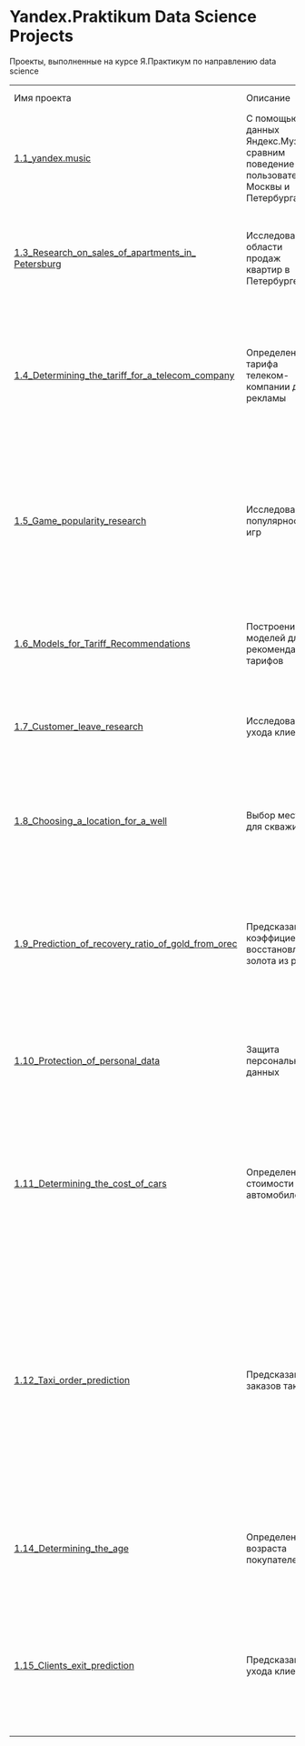 # Yandex.Praktikum Data Science Projects
Проекты, выполненные на курсе Я.Практикум по направлению data science

  
  
<table width=100% valign=top >
  <tr>
    <td width=25%>Имя проекта</td>
    <td>Описание</td>
	<td width=15%>Стек технологий</td>
    <td width=20%>Основные методы в проекте</td>
  </tr>
        <tr>
    <td><a href="https://github.com/Lisa-Tikhmeneva/Y.Practikum-DS/tree/main/1.1_yandex.music">1.1_yandex.music</a></td>
    <td>С помощью данных Яндекс.Музыки сравним поведение пользователей Москвы и Петербурга.</td>
	<td>Python, Pandas, Numpy</td>
    <td>Предобработка данных</td>
  </tr>
      <tr>
    <td><a href="https://github.com/Lisa-Tikhmeneva/Y.Practikum-DS/tree/main/1.2_reliability_of_clients>1.2_reliability_of_clients</a></td>
    <td>Исследование надёжности заёмщиков. Нужно разобраться, влияет ли семейное положение и количество детей клиента на факт погашения кредита в срок.</td>
	<td>preprocessing data, Python, Pandas, PyMystem3,Lemmatization, SciPy, Matplotlib, Seaborn, SciKitLearn,numpy </td>
    <td>Предобработка данных, Сводные таблицы</td>
  </tr>
    <tr>
    <td><a href="https://github.com/Lisa-Tikhmeneva/Y.Practikum-DS/tree/main/1.3_Research_on_sales_of_apartments_in_Petersburg">1.3_Research_on_sales_of_apartments_in_ Petersburg</a></td>
    <td>Исследование в области продаж квартир в Петербурге</td>
	<td>Python, Pandas, Matplotlib, Exploratory Data Analysis, Data Visualization, Preprocessing Data, Math</td>
    <td>Предобработка данных, Добавление данных, Графики, гистаграммы</td>
  </tr>
  <tr>
    <td><a href="https://github.com/Lisa-Tikhmeneva/Y.Practikum-DS/tree/main/1.4_Determining_the_tariff_for_a_telecom_company">1.4_Determining_the_tariff_for_a_telecom_company</a></td>
    <td>Определение тарифа телеком-компании для рекламы</td>
	<td>Python, Pandas, Matplotlib, numpy, SciPy, Statistics, Statistical Hypothesis testing, Math, Seaborn</td>
    <td>Объединение таблиц, Добавление данных, Гистаграммы, Проверка гипотез с помощью критического уровня статистической значимости</td>
  </tr>
  <tr>
    <td><a href="https://github.com/Lisa-Tikhmeneva/Y.Practikum-DS/tree/main/1.5_Game_popularity_research">1.5_Game_popularity_research</a></td>
    <td>Исследование популярности игр</td>
	<td>Python, Pandas, numpy, Matplotlib, Preprocessing data, Exploratory Data Analysis, Statistics, statistical hypothesis testing, Seaborn, SciPy</td>
    <td>Добавление данных в таблицу, Графики, гистаграммы, Нулевые гипотезы</td>
  </tr>
  <tr>
    <td><a href="https://github.com/Lisa-Tikhmeneva/Y.Practikum-DS/tree/main/1.6_Models_for_Tariff_Recommendations">1.6_Models_for_Tariff_Recommendations</a></td>
    <td>Построение моделей для рекомендации тарифов</td>
	<td>Machine Learning, Pandas, Numpy, Python, Seaborn</td>
    <td>Построение и тестирование моделей: Решающее дерево, Случайный лес, Логистическая регрессия</td>
  </tr>
  <tr>
    <td><a href="https://github.com/Lisa-Tikhmeneva/Y.Practikum-DS/tree/main/1.7_Customer_leave_research">1.7_Customer_leave_research</a></td>
    <td>Исследование ухода клиентов</td>
	<td>Machine Learning, Pandas, Matplotlib, Seaborn, Numpy, Sklearn, Math</td>
    <td>Построение и тестирование моделей: Решающее дерево, Случайный лес, Логистическая регрессия</td>
  </tr>
  <tr>
    <td><a href="https://github.com/Lisa-Tikhmeneva/Y.Practikum-DS/tree/main/1.8_Choosing_a_location_for_a_well">1.8_Choosing_a_location_for_a_well</a></td>
    <td>Выбор места для скважины</td>
	<td>Pandas, Sklearn, Math, Numpy, Seaborn, Matplotlib, SciPy, Bootstrap, Machine Learning</td>
    <td>Построение и тестирование модели Линейной регрессии, Анализ возможной прибыли и рисков техникой Bootstrap</td>
  </tr>
  <tr>
    <td><a href="https://github.com/Lisa-Tikhmeneva/Y.Practikum-DS/tree/main/1.9_Prediction_of_recovery_ratio_of_gold_from_ore">1.9_Prediction_of_recovery_ratio_of_gold_from_orec</a></td>
    <td>Предсказание коэффициента восстановление золота из руды</td>
	<td>Pandas, Sklearn, Numpy, Seaborn, Matplotlib, Math, Machine Learning</td>
    <td>Добавление данных в таблицу, удаление лишних данных, Графики, гистаграммы. Построение и тестирование моделей: Решающее дерево, Случайный лес, Линейная регрессия</td>
  </tr>
  <tr>
    <td><a href="https://github.com/Lisa-Tikhmeneva/Y.Practikum-DS/tree/main/1.10_Protection_of_personal_data">1.10_Protection_of_personal_data</a></td>
    <td>Защита персональных данных</td>
	<td>Pandas, Seaborn, Numpy, Sklearn, Machine Learning</td>
    <td>Предобработка данных, 
Работа с обратимой матрицей, 
Построение и тестирование модели Линейной регрессии</td>
  </tr>
  <tr>
    <td><a href="https://github.com/Lisa-Tikhmeneva/Y.Practikum-DS/tree/main/1.11_Determining_the_cost_of_cars">1.11_Determining_the_cost_of_cars</a></td>
    <td>Определение стоимости автомобилей</td>
	<td>Pandas, Sklearn, Numpy, LightGBM, Machine Learning, CatBoost</td>
    <td>Предобработка данных, Построение и тестирование моделей: Линейная регрессия, Градиентный бустинг catboost, LightGBM. Подбор оптимальных параметров для модели с помощью GridSearchCV.</td>
  </tr>
  <tr>
  <td><a href="https://github.com/Lisa-Tikhmeneva/Y.Practikum-DS/tree/main/1.12_Taxi_order_prediction">1.12_Taxi_order_prediction</a></td>
    <td>Предсказание заказов такси</td>
	<td>Pandas, sklearn, numpy, LightGBM, Matplotlib, StatsModels, CatBoost, Machine Learning</td>
    <td>работа со временем, ресемпелирование по одному часу. новые признаки для моделей: календарные признаки, «Отстающие значения», Скользящее среднее.
Построение и тестирование моделей: Линейная регрессия, Решающее дерево, Градиентный бустинг catboost, LightGBM для регрессии</td>
  </tr>
  <tr>
  <td><a href="https://github.com/Lisa-Tikhmeneva/Y.Practikum-DS/tree/main/1.14_Determining_the_age">1.14_Determining_the_age</a></td>
    <td>Определение возраста покупателей</td>
	<td>Pandas, keras, Matplotlib, Seaborn, Computer Vision, Machine Learning</td>
    <td>Работа с изображениями, Построение нейросети</td>
  </tr>
  <tr>
  <td><a href="https://github.com/Lisa-Tikhmeneva/Y.Practikum-DS/tree/main/1.15_Clients_exit_prediction">1.15_Clients_exit_prediction</a></td>
    <td>Предсказание ухода клиента</td>
	<td>Pandas, Sklearn, Numpy, LightGBM, Machine Learning, CatBoost</td>
    <td>Предобработка данных, Объединение таблиц, Корреляция данных.Построение и тестирование моделей: Линейная регрессия, Градиентный бустинг catboost, LightGBM для регрессии</td>
  </tr>
</table>
<br>